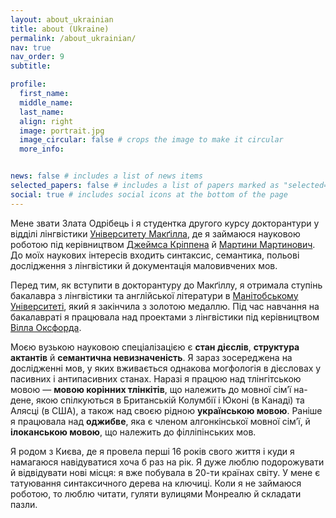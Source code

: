 ```yaml
---
layout: about_ukrainian
title: about (Ukraine)
permalink: /about_ukrainian/
nav: true
nav_order: 9
subtitle: 

profile:
  first_name:
  middle_name:
  last_name:
  align: right
  image: portrait.jpg
  image_circular: false # crops the image to make it circular
  more_info: 


news: false # includes a list of news items
selected_papers: false # includes a list of papers marked as "selected={true}"
social: true # includes social icons at the bottom of the page
---
```


Мене звати Злата Одрібець і я студентка другого курсу докторантури у відділі лінгвістики 
[Університету Макґілла](https://www.mcgill.ca/linguistics/), 
де я займаюся науковою роботою під керівництвом 
[Джеймса Кріппена](https://mull-lab.org/james-a-crippen/) 
й [Мартини Мартинович](https://inamartinovic.com/). 
До моїх наукових інтересів входить синтаксис, семантика, польові дослідження з лінгвістики й документація маловивчених мов.

Перед тим, як вступити в докторантуру до Макґіллу, я отримала ступінь бакалавра з лінгвістики та англійської літератури в 
[Манітобському Університеті](https://umanitoba.ca/arts/linguistics), 
який я закінчила з золотою медаллю. Під час навчання на бакалавраті я працювала над проектами з лінгвістики під керівництвом 
[Вілла Оксфорда](https://home.cc.umanitoba.ca/~oxfordwr/).

Моєю вузькою науковою спеціалізацією є **стан дієслів**, **структура актантів** й **семантична невизначеність**. Я зараз зосереджена на дослідженні мов, у яких вживається однакова могфологія в дієсловах у пасивних і антипасивних станах. Наразі я працюю над тлінгітською мовою &#8212; **мовою корінних тлінкітів**, що належить до мовної сім’ї на-дене, якою спілкуються в Британській Колумбії і Юконі (в Канаді) та Алясці (в США), а також над своєю рідною **українською мовою**. Раніше я працювала над **оджибве**, яка є членом алгонкінської мовної сім’ї, й **ілоканською мовою**, що належить до філліпінських мов.

Я родом з Києва, де я провела перші 16 років свого життя і куди я намагаюся навідуватися хоча б раз на рік. Я дуже люблю подорожувати й відвідувати нові місця:  я вже побувала в 20-ти країнах світу. У мене є татуювання синтаксичного дерева на ключиці. Коли я не займаюся роботою, то люблю читати, гуляти вулицями Монреалю й складати пазли.
